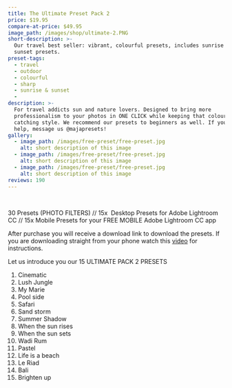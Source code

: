 ```yaml
---
title: The Ultimate Preset Pack 2
price: $19.95
compare-at-price: $49.95
image_path: /images/shop/ultimate-2.PNG
short-description: >-
  Our travel best seller: vibrant, colourful presets, includes sunrise and
  sunset presets.
preset-tags:
  - travel
  - outdoor
  - colourful
  - sharp
  - sunrise & sunset
  -
description: >-
  For travel addicts sun and nature lovers. Designed to bring more
  professionalism to your photos in ONE CLICK while keeping that colourful, eye
  catching style. We recommend our presets to beginners as well. If you need any
  help, message us @majapresets!
gallery:
  - image_path: /images/free-preset/free-preset.jpg
    alt: short description of this image
  - image_path: /images/free-preset/free-preset.jpg
    alt: short description of this image
  - image_path: /images/free-preset/free-preset.jpg
    alt: short description of this image
reviews: 190
---
```


&nbsp;

30 Presets (PHOTO FILTERS) // 15x &nbsp;Desktop Presets for Adobe Lightroom CC // 15x Mobile Presets for your FREE MOBILE Adobe Lightroom CC app

After purchase you will receive a download link to download the presets. If you are downloading straight from your phone watch this&nbsp;[video](https://www.instagram.com/tv/BqpXoO9hejL/)&nbsp;for instructions.&nbsp;

Let us introduce you our 15 ULTIMATE PACK 2 PRESETS&nbsp; &nbsp;

1. Cinematic&nbsp;
2. Lush Jungle&nbsp;
3. My Marie&nbsp;
4. Pool side&nbsp;
5. Safari
6. Sand storm&nbsp;
7. Summer Shadow&nbsp;
8. When the sun rises&nbsp;
9. When the sun sets&nbsp;
10. Wadi Rum
11. Pastel&nbsp;&nbsp;
12. Life is a beach&nbsp;
13. Le Riad&nbsp;
14. Bali
15. Brighten up&nbsp;&nbsp;
